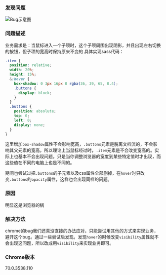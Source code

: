 ### 发现问题

![Bug示意图](/wscj/static-resource/blob/master/images/bug.gif?raw=true)

### 问题描述

业务需求是：当鼠标进入一个子项时，这个子项周围出现阴影，并且出现左右切换的按钮，但子项的宽高时保持原来不变的
具体实现sass代码：

```scss
.item {
  position: relative;
  width: 20%;
  height: 15%;
  &:hover {
    box-shadow: 0 3px 16px 0 rgba(36, 39, 65, 0.4);
    .buttons {
      display: block;
    }
  }
  .buttons {
    position: absolute;
    top: 0;
    left: 0;
    display: none;
  }
}
```

这里增加`box-shadow`属性不会影响宽高，`.buttons`元素是脱离文档流的，不会影响其父元素的宽高，所以理论上当鼠标经过时，`.item`元素是不会改变宽高的。实际上也基本不会出现问题，只是当你调整浏览器的宽度到某些特定值时才出现，而这些值在不同的电脑上也是不同的。

期间也尝试过把`.buttons`的子元素以及css属性全部删掉，在`hover`时只改变`.buttons`的`opacity`属性，这样也会出现同样的问题。

### 原因

明显这是浏览器的锅

### 解决方法

chrome的bug我们还真没直接的办法应对，只能尝试用其他的方式来实现业务，避开这个bug。通过一些尝试后发现，发现`hover`的时候改变`visibility`属性就不会出现这问题，所以改成用`visibility`来实现业务即可。

### Chrome版本

70.0.3538.110
